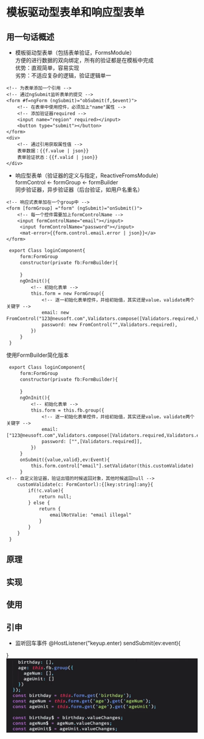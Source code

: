 # 模板驱动型表单和响应型表单

## 用一句话概述
- 模板驱动型表单（包括表单验证，FormsModule）  
方便的进行数据的双向绑定，所有的验证都是在模板中完成    
优势：直观简单，容易实现  
劣势：不适应复杂的逻辑，验证逻辑单一  

```
<!-- 为表单添加一个引用 -->
<!-- 通过ngSubmit监听表单的提交 -->
<form #f=ngForm (ngSubmit)="obSubmit(f,$event)">
    <!-- 在表单中使用控件，必须加上"name"属性 -->
    <!-- 添加验证器required -->
    <input name="region" required></input>
    <button type="submit"></button>
</form>
<div>
    <!-- 通过引用获取属性值 -->
    表单数据：{{f.value | json}}
    表单验证状态：{{f.valid | json}}
</div>
```

- 响应型表单（验证器的定义与指定，ReactiveFromsModule）  
formControl <- formGroup  <- formBuilder  
同步验证器，异步验证器（后台验证，如用户名重名）
```
<!-- 响应式表单加在一个group中 -->
<form [formGroup] ="form" (ngSubmit)="onSubmit()">
    <!-- 每一个控件需要加上formControlName -->
    <input formControlName="email"></input>
     <input formControlName="password"></input>
     <mat-error>{{form.control.email.error | json}}</a>
</form>
```
```
 export Class loginComponent{
     form:FormGroup
     constructor(private fb:FormBuilder){

     }
     ngOnInit(){
         <!-- 初始化表单 -->
         this.form = new FormGroup({
             <!-- 逐一初始化表单控件，并给初始值，其实还是value，validate两个关键字 -->
             email: new FromControl("123@neusoft.com",Validators.compose([Validators.required,Validators.email])),
             password: new FromControl("",Validators.required),
         })
     }
 }

```
使用FormBuilder简化版本
```
 export Class loginComponent{
     form:FormGroup
     constructor(private fb:FormBuilder){

     }
     ngOnInit(){
         <!-- 初始化表单 -->
         this.form = this.fb.group({
             <!-- 逐一初始化表单控件，并给初始值，其实还是value，validate两个关键字 -->
             email: ["123@neusoft.com",Validators.compose([Validators.required,Validators.email])],
             password: ["",[Validators.required]],
         })
     }
     onSubmit({value,valid},ev:Event){
         this.form.control["email"].setValidator(this.customValidate)
     }
<!-- 自定义验证器，验证出错的时候返回对象，其他时候返回null -->
    customValidate(c: FormContorl):{[key:string]:any}{
        if(!c.value){
            return null;
        } else {
            return {
                emailNotValie: "email illegal"
            }
        }
    }
 }

```

## 原理

## 实现

## 使用

## 引申
- 监听回车事件
@HostListener("keyup.enter)
sendSubmit(ev:event){

}
![avatar](./img/20190807213807.png)
